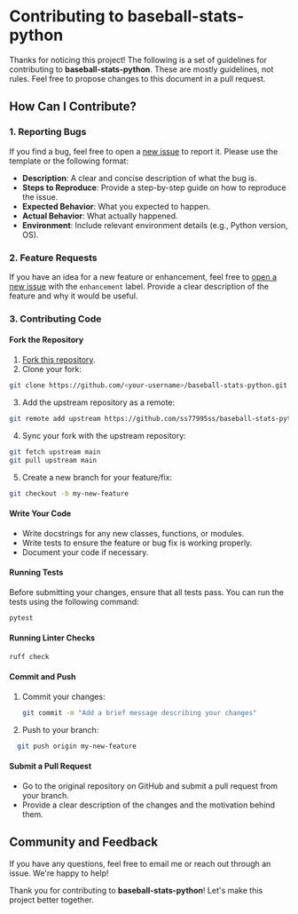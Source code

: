 # Contributing to baseball-stats-python

Thanks for noticing this project! The following is a set of guidelines for contributing to **baseball-stats-python**. These are mostly guidelines, not rules. Feel free to propose changes to this document in a pull request.

## How Can I Contribute?

### 1. Reporting Bugs

If you find a bug, feel free to open a [new issue](https://github.com/ss77995ss/baseball-stats-python/issues) to report it. Please use the template or the following format:

- **Description**: A clear and concise description of what the bug is.
- **Steps to Reproduce**: Provide a step-by-step guide on how to reproduce the issue.
- **Expected Behavior**: What you expected to happen.
- **Actual Behavior**: What actually happened.
- **Environment**: Include relevant environment details (e.g., Python version, OS).

### 2. Feature Requests

If you have an idea for a new feature or enhancement, feel free to [open a new issue](https://github.com/ss77995ss/baseball-stats-python/issues) with the `enhancement` label. Provide a clear description of the feature and why it would be useful.

### 3. Contributing Code

#### Fork the Repository

1. [Fork this repository](https://github.com/ss77995ss/baseball-stats-python/fork).
2. Clone your fork:

```bash
git clone https://github.com/<your-username>/baseball-stats-python.git
```

3. Add the upstream repository as a remote:

```bash
git remote add upstream https://github.com/ss77995ss/baseball-stats-python.git
```

4. Sync your fork with the upstream repository:

```bash
git fetch upstream main
git pull upstream main
```

5. Create a new branch for your feature/fix:

```bash
git checkout -b my-new-feature
```

#### Write Your Code

- Write docstrings for any new classes, functions, or modules.
- Write tests to ensure the feature or bug fix is working properly.
- Document your code if necessary.

#### Running Tests

Before submitting your changes, ensure that all tests pass. You can run the tests using the following command:

```bash
pytest
```

#### Running Linter Checks

```bash
ruff check
```

#### Commit and Push

1. Commit your changes:
   ```bash
   git commit -m "Add a brief message describing your changes"
   ```
2. Push to your branch:

```bash
  git push origin my-new-feature
```

#### Submit a Pull Request

- Go to the original repository on GitHub and submit a pull request from your branch.
- Provide a clear description of the changes and the motivation behind them.

## Community and Feedback

If you have any questions, feel free to email me or reach out through an issue. We're happy to help!

Thank you for contributing to **baseball-stats-python**! Let's make this project better together.
